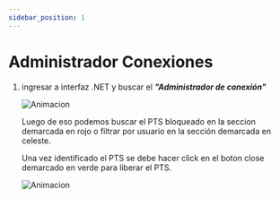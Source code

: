 ```yaml
---
sidebar_position: 1
---
```


# Administrador Conexiones

1. ingresar a interfaz .NET y buscar el ___"Administrador de conexión"___

    ![Animacion](https://media.giphy.com/media/v1.Y2lkPTc5MGI3NjExbDZjYW82cTNuYzd0dG92dnVkOHRtMXV4dWc0OTZmaHFuYXF1MXo4NSZlcD12MV9pbnRlcm5hbF9naWZfYnlfaWQmY3Q9Zw/qCWl4LhDLb0mb0LsUE/giphy.gif "administradorConexion")

    Luego de eso podemos buscar el PTS bloqueado en la seccion demarcada en rojo o filtrar por usuario en la sección demarcada en celeste.

    Una vez identificado el PTS se debe hacer click en el boton close demarcado en verde para liberar el PTS.

    ![Animacion](https://media.giphy.com/media/v1.Y2lkPTc5MGI3NjExdzE0dXg2eWIxYXpsbHlyMGF5dG03c2ZhY3AyNTVxaW5qbG03eTBxMCZlcD12MV9pbnRlcm5hbF9naWZfYnlfaWQmY3Q9Zw/5ydpgL5ZFU4VYt39HJ/giphy.gif)
